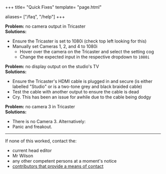 +++
title= "Quick Fixes"
template= "page.html"

aliases= ["/faq", "/help"]
+++

**Problem:** no camera output in Tricaster<br/>
**Solutions:**
  - Ensure the Tricaster is set to 1080i (check top left looking for this)
  - Manually set Cameras 1, 2, and 4 to 1080i
    - Hover over the camera on the Tricaster and select the setting cog
    - Change the expected input in the respective dropdown to `1080i`

**Problem:** no display output on the studio's TV<br/>
**Solutions:**
  - Ensure the Tricaster's HDMI cable is plugged in and secure (is either labelled "Studio" or is a two-tone grey and black braided cable)
  - Test the cable with another output to ensure the cable is dead
  - Cry. This has been an issue for awhile due to the cable being dodgy

**Problem:** no camera 3 in Tricaster<br/>
**Solutions:**
  - There is no Camera 3. Alternatively:
  - Panic and freakout.

---

If none of this worked, contact the:
  - current head editor
  - Mr Wilson
  - any other competent persons at a moment's notice
  - [contributors that provide a means of contact](/contributors)